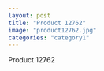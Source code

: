 ```yaml
---
layout: post
title: "Product 12762"
image: "product12762.jpg"
categories: "category1"
---
```

Product 12762
